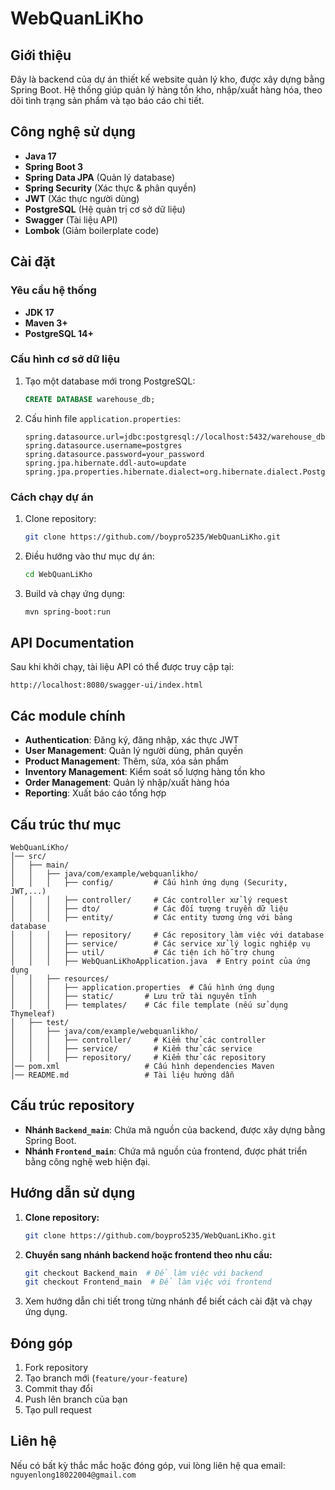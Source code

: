 # WebQuanLiKho

## Giới thiệu

Đây là backend của dự án thiết kế website quản lý kho, được xây dựng bằng Spring Boot. Hệ thống giúp quản lý hàng tồn kho, nhập/xuất hàng hóa, theo dõi tình trạng sản phẩm và tạo báo cáo chi tiết.

## Công nghệ sử dụng
- **Java 17**
- **Spring Boot 3**
- **Spring Data JPA** (Quản lý database)
- **Spring Security** (Xác thực & phân quyền)
- **JWT** (Xác thực người dùng)
- **PostgreSQL** (Hệ quản trị cơ sở dữ liệu)
- **Swagger** (Tài liệu API)
- **Lombok** (Giảm boilerplate code)

## Cài đặt
### Yêu cầu hệ thống
- **JDK 17**
- **Maven 3+**
- **PostgreSQL 14+**

### Cấu hình cơ sở dữ liệu
1. Tạo một database mới trong PostgreSQL:
   ```sql
   CREATE DATABASE warehouse_db;
   ```
2. Cấu hình file `application.properties`:
   ```properties
   spring.datasource.url=jdbc:postgresql://localhost:5432/warehouse_db
   spring.datasource.username=postgres
   spring.datasource.password=your_password
   spring.jpa.hibernate.ddl-auto=update
   spring.jpa.properties.hibernate.dialect=org.hibernate.dialect.PostgreSQLDialect
   ```

### Cách chạy dự án
1. Clone repository:
   ```sh
   git clone https://github.com//boypro5235/WebQuanLiKho.git
   ```
2. Điều hướng vào thư mục dự án:
   ```sh
   cd WebQuanLiKho
   ```
3. Build và chạy ứng dụng:
   ```sh
   mvn spring-boot:run
   ```

## API Documentation
Sau khi khởi chạy, tài liệu API có thể được truy cập tại:
```
http://localhost:8080/swagger-ui/index.html
```

## Các module chính
- **Authentication**: Đăng ký, đăng nhập, xác thực JWT
- **User Management**: Quản lý người dùng, phân quyền
- **Product Management**: Thêm, sửa, xóa sản phẩm
- **Inventory Management**: Kiểm soát số lượng hàng tồn kho
- **Order Management**: Quản lý nhập/xuất hàng hóa
- **Reporting**: Xuất báo cáo tổng hợp

## Cấu trúc thư mục
```
WebQuanLiKho/
│── src/
│   ├── main/
│   │   ├── java/com/example/webquanlikho/
│   │   │   ├── config/         # Cấu hình ứng dụng (Security, JWT,...)
│   │   │   ├── controller/     # Các controller xử lý request
│   │   │   ├── dto/            # Các đối tượng truyền dữ liệu
│   │   │   ├── entity/         # Các entity tương ứng với bảng database
│   │   │   ├── repository/     # Các repository làm việc với database
│   │   │   ├── service/        # Các service xử lý logic nghiệp vụ
│   │   │   ├── util/           # Các tiện ích hỗ trợ chung
│   │   │   ├── WebQuanLiKhoApplication.java  # Entry point của ứng dụng
│   │   ├── resources/
│   │   │   ├── application.properties  # Cấu hình ứng dụng
│   │   │   ├── static/       # Lưu trữ tài nguyên tĩnh
│   │   │   ├── templates/    # Các file template (nếu sử dụng Thymeleaf)
│   ├── test/
│   │   ├── java/com/example/webquanlikho/
│   │   │   ├── controller/     # Kiểm thử các controller
│   │   │   ├── service/        # Kiểm thử các service
│   │   │   ├── repository/     # Kiểm thử các repository
│── pom.xml                   # Cấu hình dependencies Maven
│── README.md                 # Tài liệu hướng dẫn
```

## Cấu trúc repository
- **Nhánh `Backend_main`**: Chứa mã nguồn của backend, được xây dựng bằng Spring Boot.
- **Nhánh `Frontend_main`**: Chứa mã nguồn của frontend, được phát triển bằng công nghệ web hiện đại.

## Hướng dẫn sử dụng
1. **Clone repository:**
   ```sh
   git clone https://github.com/boypro5235/WebQuanLiKho.git
   ```
2. **Chuyển sang nhánh backend hoặc frontend theo nhu cầu:**
   ```sh
   git checkout Backend_main  # Để làm việc với backend
   git checkout Frontend_main  # Để làm việc với frontend
   ```
3. Xem hướng dẫn chi tiết trong từng nhánh để biết cách cài đặt và chạy ứng dụng.

## Đóng góp
1. Fork repository
2. Tạo branch mới (`feature/your-feature`)
3. Commit thay đổi
4. Push lên branch của bạn
5. Tạo pull request

## Liên hệ
Nếu có bất kỳ thắc mắc hoặc đóng góp, vui lòng liên hệ qua email: `nguyenlong18022004@gmail.com`

